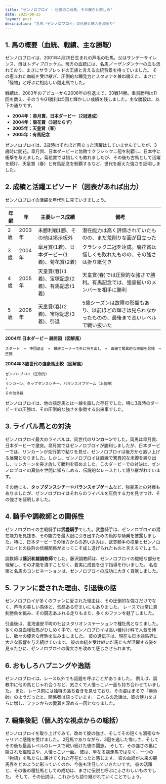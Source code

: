 ```yaml
---
title: "ゼンノロブロイ - 伝説の二冠馬、その輝きと悲しみ"
date: 2025-09-25
layout: post
description: "名馬『ゼンノロブロイ』の伝説と魅力を深堀り"
---
```


## 1. 馬の概要（血統、戦績、主な勝鞍）

ゼンノロブロイは、2001年4月29日生まれの芦毛の牡馬。父はサンデーサイレンス、母は*レディブロッサム*。母方の血統には、名馬*ノーザンダンサー*の血も流れており、まさにサラブレッドの王族と言える血統背景を持っていました。  その恵まれた血統を受け継ぎ、圧倒的な瞬発力とスタミナを兼ね備えた、まさに「怪物」と呼ぶに相応しい競走馬でした。

戦績は、2003年のデビューから2006年の引退まで、30戦14勝。重賞勝利は11回を数え、そのうちG1勝利は5回と輝かしい成績を残しました。主な勝鞍は、以下の通りです。

* **2004年：皐月賞、日本ダービー（2冠達成）**
* **2004年：菊花賞（3冠ならず）**
* **2005年：天皇賞（春）**
* **2005年：有馬記念**

ゼンノロブロイは、2歳時はそれほど目立った活躍はしていませんでしたが、3歳時に開花。皐月賞、日本ダービーと無敗でクラシック二冠を制覇し、日本中に衝撃を与えました。菊花賞では惜しくも敗れましたが、その後も古馬として活躍を続け、天皇賞（春）と有馬記念を制覇するなど、世代を超えた強さを証明しました。


## 2. 成績と活躍エピソード（図表があれば出力）

ゼンノロブロイの活躍を年代別に見ていきましょう。

| 年齢 | 年 | 主要レース成績 | 備考 |
|---|---|---|---|
| 2歳 | 2003年 |  未勝利戦1勝、その他は掲示板外 |  潜在能力は高く評価されていたものの、まだ荒削りな面が目立った |
| 3歳 | 2004年 | 皐月賞(1着)、日本ダービー(1着)、菊花賞(2着) |  クラシック二冠を達成。菊花賞は惜しくも敗れたものの、その強さは折り紙付き |
| 4歳 | 2005年 | 天皇賞(春)(1着)、宝塚記念(2着)、有馬記念(1着) | 天皇賞(春)では圧倒的な強さで勝利。有馬記念では、強豪揃いのメンバーを相手に勝利 |
| 5歳 | 2006年 |  天皇賞(春)(2着)、宝塚記念(3着)、引退 |  5歳シーズンは故障の影響もあり、以前ほどの輝きは見られなかったものの、最後まで高いレベルで戦い抜いた |


**2004年 日本ダービー 展開図（図解風）**

```
スタート　→　中団追走　→　最終コーナーで外に持ち出し　→　直線で驚異的な末脚を発揮　→　圧勝
```

**2004年 3歳世代の強豪馬比較（図解風）**

```
ゼンノロブロイ（圧倒的）
↓
リンカーン、タップダンスシチー、バランスオブゲーム（上位陣）
↓
その他多数
```

ゼンノロブロイは、他の競走馬とは一線を画した存在でした。特に3歳時のダービーでの圧勝は、その圧倒的な強さを象徴する出来事でした。


## 3. ライバル馬との対決

ゼンノロブロイ最大のライバルは、同世代の**リンカーン**でした。両馬は皐月賞、日本ダービーで激突。皐月賞ではゼンノロブロイが勝利しましたが、日本ダービーでは、リンカーンが先行策で粘りを見せ、ゼンノロブロイは後方から追い上げる展開となりました。しかし、ゼンノロブロイは直線で驚異的な末脚を繰り出し、リンカーンを突き放して勝利を収めました。このダービーでの対決は、ゼンノロブロイの真価を世間に知らしめる、伝説的なレースとして語り継がれています。

その他にも、**タップダンスシチー**や**バランスオブゲーム**など、強豪馬との対戦もありましたが、ゼンノロブロイはそれらのライバルを圧倒する力を見せつけ、その強さを証明しました。


## 4. 騎手や調教師との関係性

ゼンノロブロイの主戦騎手は**武豊騎手**でした。武豊騎手は、ゼンノロブロイの潜在能力を見抜き、その能力を最大限に引き出すための絶妙な騎乗を披露しました。特に、日本ダービーでの後方からの追い込みは、武豊騎手の技量とゼンノロブロイとの抜群の信頼関係があってこそ成し遂げられたものと言えるでしょう。

調教師は**藤沢和雄調教師**でした。藤沢調教師は、ゼンノロブロイの繊細な部分を理解し、その才能を潰すことなく、着実に成長を促す指導を行いました。  名伯楽と名馬のコンビネーションは、ゼンノロブロイの成功に大きく貢献しました。


## 5. ファンに愛された理由、引退後の話

ゼンノロブロイが多くのファンに愛された理由は、その圧倒的な強さだけでなく、芦毛の美しい馬体と、気品ある佇まいにもありました。  レースでは常に真剣勝負を挑み、その闘志あふれる走りもまた、多くのファンを魅了しました。

引退後は、北海道安平町の社台スタリオンステーションで種牡馬となりました。多くの良血種牡馬がひしめく中で、ゼンノロブロイは高い種付け料で人気を博し、数々の優秀な産駒を生み出しました。  彼の遺伝子は、現在も日本競馬界に大きな影響を与え続けています。  彼の血統を受け継いだ馬たちが活躍する姿を見るたびに、ゼンノロブロイの偉大さを改めて感じさせられます。


## 6. おもしろハプニングや逸話

ゼンノロブロイは、レース以外でも話題を呼ぶことがありました。  例えば、調教中に他の馬とじゃれ合うなど、気さくで人懐っこい一面も持ち合わせていました。  また、レース前には独特の落ち着きを見せており、その姿はまるで「勝負師」のようだったと、関係者は語っています。  これらの逸話は、彼の魅力をさらに増し、ファンからの愛着を深める一因となりました。


## 7. 編集後記（個人的な視点からの総括）

ゼンノロブロイを取り上げてみて、改めて彼の強さ、そしてその短くも濃密なキャリアに感銘を受けました。  2冠馬でありながら、3冠を逃した悔しさ、そしてその後も最高レベルのレースで戦い続けた彼の闘志。  そして、その強さの裏に隠された繊細さや、人懐っこい一面。  彼は、単なる競走馬ではなく、一つの「物語」を私たちに届けてくれた存在だったと感じます。  彼の血統が未来の競馬界をどのように彩っていくのか、今後も注目していきたいです。  彼の活躍と、その後の種牡馬としての成功は、まさに伝説と呼ぶにふさわしいものでした。  そして、その伝説は、これからも語り継がれていくことでしょう。
